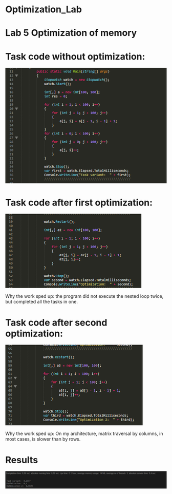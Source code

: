 # Optimization_Lab

# Lab 5 Optimization of memory

# Task code without optimization:

![Task](https://github.com/Andrey2102/Optimization_Lab/blob/main/Task.PNG)

# Task code after first optimization:

![Opt1](https://github.com/Andrey2102/Optimization_Lab/blob/main/opt1.PNG)

Why the work sped up: the program did not execute the nested loop twice, but completed all the tasks in one.

# Task code after second optimization:

![Opt2](https://github.com/Andrey2102/Optimization_Lab/blob/main/opt2.PNG)

Why the work sped up: On my architecture, matrix traversal by columns, in most cases, is slower than by rows.

# Results

![Res](https://github.com/Andrey2102/Optimization_Lab/blob/main/Result.PNG)
